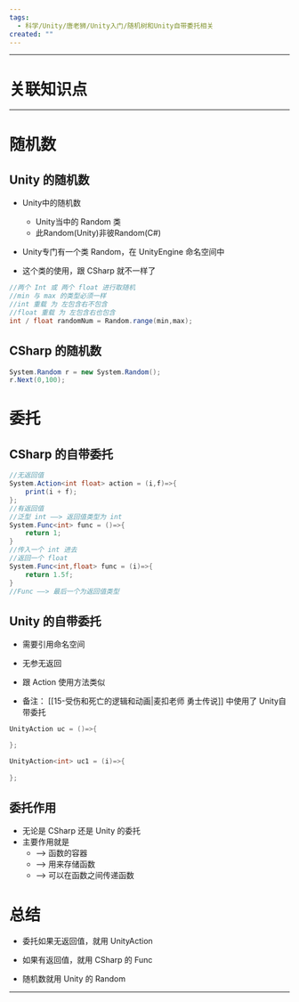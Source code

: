 ```yaml
---
tags:
  - 科学/Unity/唐老狮/Unity入门/随机树和Unity自带委托相关
created: ""
---
```


---
# 关联知识点



---
# 随机数
## Unity 的随机数

- Unity中的随机数
	- Unity当中的 Random 类
	- 此Random(Unity)非彼Random(C#)

- Unity专门有一个类 Random，在 UnityEngine 命名空间中
- 这个类的使用，跟 CSharp 就不一样了

```C#
//两个 Int 或 两个 float 进行取随机
//min 与 max 的类型必须一样
//int 重载 为 左包含右不包含 
//float 重载 为 左包含右也包含
int / float randomNum = Random.range(min,max);
```
## CSharp 的随机数

```C#
System.Random r = new System.Random();
r.Next(0,100);
```
# 委托
## CSharp 的自带委托

```C#
//无返回值
System.Action<int float> action = (i,f)=>{
	print(i + f);
};
//有返回值
//泛型 int ——> 返回值类型为 int
System.Func<int> func = ()=>{
	return 1;
}
//传入一个 int 进去
//返回一个 float
System.Func<int,float> func = (i)=>{
	return 1.5f;
}
//Func ——> 最后一个为返回值类型
```
## Unity 的自带委托

- 需要引用命名空间

- 无参无返回
- 跟 Action 使用方法类似
- 备注： [[15-受伤和死亡的逻辑和动画|麦扣老师 勇士传说]] 中使用了 Unity自带委托

```C#
UnityAction uc = ()=>{

};

UnityAction<int> uc1 = (i)=>{
	
};
```
## 委托作用

- 无论是 CSharp 还是 Unity 的委托
- 主要作用就是
	- ——> 函数的容器
	- ——> 用来存储函数
	- ——> 可以在函数之间传递函数
# 总结

- 委托如果无返回值，就用 UnityAction
- 如果有返回值，就用 CSharp 的 Func

- 随机数就用 Unity 的 Random

---
